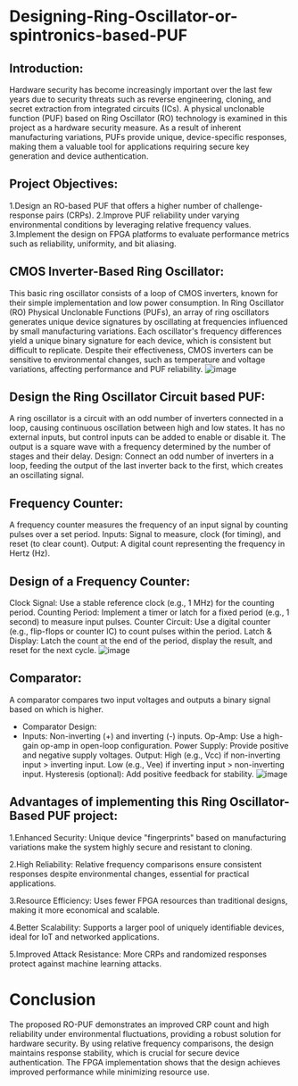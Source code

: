 # Designing-Ring-Oscillator-or-spintronics-based-PUF
## Introduction:
Hardware security has become increasingly important over the last few years due to security threats such as reverse engineering, cloning, and secret extraction from integrated circuits (ICs). A physical unclonable function (PUF) based on Ring Oscillator (RO) technology is examined in this project as a hardware security measure. As a result of inherent manufacturing variations, PUFs provide unique, device-specific responses, making them a valuable tool for applications requiring secure key generation and device authentication.

## Project Objectives:
1.Design an RO-based PUF that offers a higher number of challenge-response pairs (CRPs).
2.Improve PUF reliability under varying environmental conditions by leveraging relative frequency values.
3.Implement the design on FPGA platforms to evaluate performance metrics such as reliability, uniformity, and bit aliasing.

## CMOS Inverter-Based Ring Oscillator: 
This basic ring oscillator consists of a loop of CMOS inverters, known for their simple implementation and low power consumption. In Ring Oscillator (RO) Physical Unclonable Functions (PUFs), an array of ring oscillators generates unique device signatures by oscillating at frequencies influenced by small manufacturing variations. Each oscillator's frequency differences yield a unique binary signature for each device, which is consistent but difficult to replicate. Despite their effectiveness, CMOS inverters can be sensitive to environmental changes, such as temperature and voltage variations, affecting performance and PUF reliability.
![image](https://github.com/user-attachments/assets/2a2d019d-1670-4498-90ad-e1e10632c66d)

## Design the Ring Oscillator Circuit based PUF:
A ring oscillator is a circuit with an odd number of inverters connected in a loop, causing continuous oscillation between high and low states. It has no external inputs, but control inputs can be added to enable or disable it. The output is a square wave with a frequency determined by the number of stages and their delay. Design: Connect an odd number of inverters in a loop, feeding the output of the last inverter back to the first, which creates an oscillating signal.

## Frequency Counter:
A frequency counter measures the frequency of an input signal by counting pulses over a set period.
Inputs: Signal to measure, clock (for timing), and reset (to clear count).
Output: A digital count representing the frequency in Hertz (Hz).
## Design of a Frequency Counter:

Clock Signal: Use a stable reference clock (e.g., 1 MHz) for the counting period.
Counting Period: Implement a timer or latch for a fixed period (e.g., 1 second) to measure input pulses.
Counter Circuit: Use a digital counter (e.g., flip-flops or counter IC) to count pulses within the period.
Latch & Display: Latch the count at the end of the period, display the result, and reset for the next cycle.
                                     ![image](https://github.com/user-attachments/assets/e68760f8-25b7-4a2b-ae1b-f8cdec834214)

## Comparator:
A comparator compares two input voltages and outputs a binary signal based on which is higher.

- Comparator Design:
- Inputs:
Non-inverting (+) and inverting (-) inputs.
Op-Amp: Use a high-gain op-amp in open-loop configuration.
Power Supply: Provide positive and negative supply voltages.
Output:
High (e.g., Vcc) if non-inverting input > inverting input.
Low (e.g., Vee) if inverting input > non-inverting input.
Hysteresis (optional): Add positive feedback for stability.
    ![image](https://github.com/user-attachments/assets/0bf39cbd-aa71-4e2c-8906-5314137eda0e)
  
 ## Advantages of implementing this Ring Oscillator-Based PUF project:
1.Enhanced Security: Unique device "fingerprints" based on manufacturing variations make the system highly secure and resistant to cloning.

2.High Reliability: Relative frequency comparisons ensure consistent responses despite environmental changes, essential for practical applications.

3.Resource Efficiency: Uses fewer FPGA resources than traditional designs, making it more economical and scalable.

4.Better Scalability: Supports a larger pool of uniquely identifiable devices, ideal for IoT and networked applications.

5.Improved Attack Resistance: More CRPs and randomized responses protect against machine learning attacks.
# Conclusion
The proposed RO-PUF demonstrates an improved CRP count and high reliability under environmental fluctuations, providing a robust solution for hardware security. By using relative frequency comparisons, the design maintains response stability, which is crucial for secure device authentication. The FPGA implementation shows that the design achieves improved performance while minimizing resource use.








